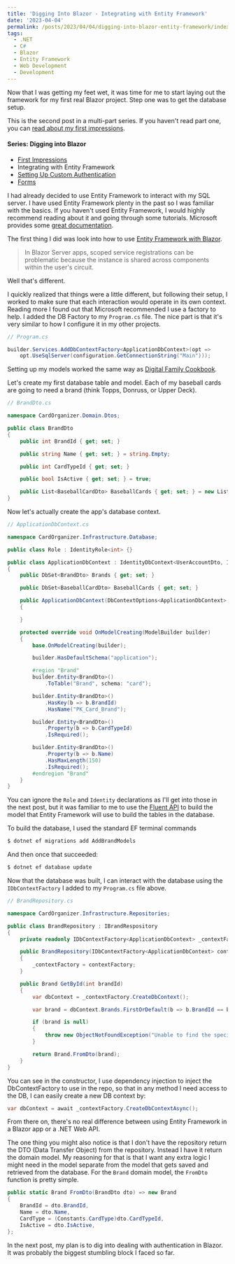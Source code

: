 ```yaml
---
title: 'Digging Into Blazor - Integrating with Entity Framework'
date: '2023-04-04'
permalink: /posts/2023/04/04/digging-into-blazor-entity-framework/index.html
tags:
  - .NET
  - C#
  - Blazor
  - Entity Framework
  - Web Development
  - Development
---
```


Now that I was getting my feet wet, it was time for me to start laying out the framework for my first real Blazor project. Step one was to get the database setup.
<!-- excerpt -->

This is the second post in a multi-part series. If you haven't read part one, you can [read about my first impressions](https://kpwags.com/posts/2023/03/19/digging-into-blazor-first-impressions).

<section class="blog-series">
    <h4>Series: Digging into Blazor</h4>
    <ul class="posts">
        <li class="post"><a href="/posts/2023/03/19/digging-into-blazor-first-impressions">First Impressions</a></li>
        <li class="post"><span class="current">Integrating with Entity Framework</span></li>
        <li class="post"><a href="/posts/2023/07/31/blazor-custom-authentication">Setting Up Custom Authentication</a></li>
        <li class="post"><a href="/posts/2023/09/29/digging-into-blazor-forms">Forms</a></li>
    </ul>
</section>

I had already decided to use Entity Framework to interact with my SQL server. I have used Entity Framework plenty in the past so I was familiar with the basics. If you haven't used Entity Framework, I would highly recommend reading about it and going through some tutorials. Microsoft provides some [great documentation](https://learn.microsoft.com/en-us/ef/core/).

The first thing I did was look into how to use [Entity Framework with Blazor](https://learn.microsoft.com/en-us/aspnet/core/blazor/blazor-server-ef-core?view=aspnetcore-7.0).

> In Blazor Server apps, scoped service registrations can be problematic because the instance is shared across components within the user's circuit.

Well that's different.

I quickly realized that things were a little different, but following their setup, I worked to make sure that each interaction would operate in its own context. Reading more I found out that Microsoft recommended I use a factory to help. I added the DB Factory to my `Program.cs` file. The nice part is that it's very similar to how I configure it in my other projects.

```csharp
// Program.cs

builder.Services.AddDbContextFactory<ApplicationDbContext>(opt =>
    opt.UseSqlServer(configuration.GetConnectionString("Main")));
```

Setting up my models worked the same way as [Digital Family Cookbook](https://github.com/kpwags/digital-family-cookbook).

Let's create my first database table and model. Each of my baseball cards are going to need a brand (think Topps, Donruss, or Upper Deck).

```csharp
// BrandDto.cs

namespace CardOrganizer.Domain.Dtos;

public class BrandDto
{
    public int BrandId { get; set; }

    public string Name { get; set; } = string.Empty;

    public int CardTypeId { get; set; }

    public bool IsActive { get; set; } = true;

    public List<BaseballCardDto> BaseballCards { get; set; } = new List<BaseballCardDto>();
}
```

Now let's actually create the app's database context.

```csharp
// ApplicationDbContext.cs

namespace CardOrganizer.Infrastructure.Database;

public class Role : IdentityRole<int> {}

public class ApplicationDbContext : IdentityDbContext<UserAccountDto, IdentityRole<int>, int>
{
    public DbSet<BrandDto> Brands { get; set; }

    public DbSet<BaseballCardDto> BaseballCards { get; set; }

    public ApplicationDbContext(DbContextOptions<ApplicationDbContext> options) : base(options)
    {

    }

	protected override void OnModelCreating(ModelBuilder builder)
    {
        base.OnModelCreating(builder);

        builder.HasDefaultSchema("application");

		#region "Brand"
        builder.Entity<BrandDto>()
            .ToTable("Brand", schema: "card");

        builder.Entity<BrandDto>()
            .HasKey(b => b.BrandId)
            .HasName("PK_Card_Brand");

        builder.Entity<BrandDto>()
            .Property(b => b.CardTypeId)
            .IsRequired();

        builder.Entity<BrandDto>()
            .Property(b => b.Name)
            .HasMaxLength(150)
            .IsRequired();
        #endregion "Brand"
	}
}
```

You can ignore the `Role` and `Identity` declarations as I'll get into those in the next post, but it was familiar to me to use the [Fluent API](https://learn.microsoft.com/en-us/ef/ef6/modeling/code-first/fluent/types-and-properties) to build the model that Entity Framework will use to build the tables in the database.

To build the database, I used the standard EF terminal commands

```bash
$ dotnet ef migrations add AddBrandModels
```

And then once that succeeded:

```bash
$ dotnet ef database update
```

Now that the database was built, I can interact with the database using the `IDbContextFactory` I added to my `Program.cs` file above.

```csharp
// BrandRepository.cs

namespace CardOrganizer.Infrastructure.Repositories;

public class BrandRepository : IBrandRespository
{
    private readonly IDbContextFactory<ApplicationDbContext> _contextFactory;

    public BrandRepository(IDbContextFactory<ApplicationDbContext> contextFactory)
    {
        _contextFactory = contextFactory;
    }

    public Brand GetById(int brandId)
    {
        var dbContext = _contextFactory.CreateDbContext();

        var brand = dbContext.Brands.FirstOrDefault(b => b.BrandId == brandId);

        if (brand is null)
        {
            throw new ObjectNotFoundException("Unable to find the specified brand");
        }

        return Brand.FromDto(brand);
    }
}
```

You can see in the constructor, I use dependency injection to inject the DbContextFactory to use in the repo, so that in any method I need access to the DB, I can easily create a new DB context by:

```csharp
var dbContext = await _contextFactory.CreateDbContextAsync();
```

From there on, there's no real difference between using Entity Framework in a Blazor app or a .NET Web API.

The one thing you might also notice is that I don't have the repository return the DTO (Data Transfer Object) from the repository. Instead I have it return the domain model. My reasoning for that is that I want any extra logic I might need in the model separate from the model that gets saved and retrieved from the database. For the `Brand` domain model, the `FromDto` function is pretty simple.

```csharp
public static Brand FromDto(BrandDto dto) => new Brand
{
    BrandId = dto.BrandId,
    Name = dto.Name,
    CardType = (Constants.CardType)dto.CardTypeId,
    IsActive = dto.IsActive,
};
```

In the next post, my plan is to dig into dealing with authentication in Blazor. It was probably the biggest stumbling block I faced so far.